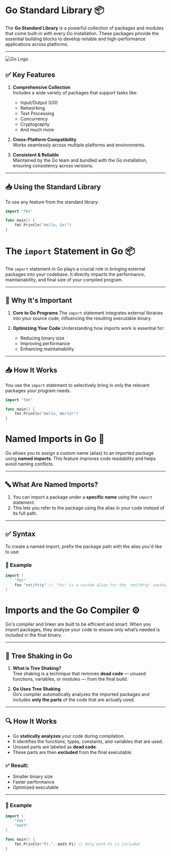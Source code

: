 # Go Standard Library 📦

The **Go Standard Library** is a powerful collection of packages and modules that come built-in with every Go installation. These packages provide the essential building blocks to develop reliable and high-performance applications across platforms.

---

![Go Logo](https://blog.golang.org/gopher/gopher.png)

## ✅ Key Features

1. **Comprehensive Collection**  
   Includes a wide variety of packages that support tasks like:

   - Input/Output (I/O)
   - Networking
   - Text Processing
   - Concurrency
   - Cryptography
   - And much more

2. **Cross-Platform Compatibility**  
   Works seamlessly across multiple platforms and environments.

3. **Consistent & Reliable**  
   Maintained by the Go team and bundled with the Go installation, ensuring consistency across versions.

---

## 📥 Using the Standard Library

To use any feature from the standard library:

```go
import "fmt"

func main() {
    fmt.Println("Hello, Go!")
}
```

# The `import` Statement in Go 📦

The `import` statement in Go plays a crucial role in bringing external packages into your codebase. It directly impacts the performance, maintainability, and final size of your compiled program.

---

## 🔧 Why It's Important

1. **Core to Go Programs**
   The `import` statement integrates external libraries into your source code, influencing the resulting executable binary.

2. **Optimizing Your Code**
   Understanding how imports work is essential for:
   - Reducing binary size
   - Improving performance
   - Enhancing maintainability

---

## 📥 How It Works

You use the `import` statement to selectively bring in only the relevant packages your program needs.

```go
import "fmt"

func main() {
    fmt.Println("Hello, World!")
}
```

# Named Imports in Go 📛

Go allows you to assign a custom name (alias) to an imported package using **named imports**. This feature improves code readability and helps avoid naming conflicts.

---

## 🔤 What Are Named Imports?

1. You can import a package under a **specific name** using the `import` statement.
2. This lets you refer to the package using the alias in your code instead of its full path.

---

## ✅ Syntax

To create a named import, prefix the package path with the alias you'd like to use:

### 🔁 Example

```go
import (
    "fmt"
    foo "net/http" // 'foo' is a custom alias for the 'net/http' package
)
```

# Imports and the Go Compiler ⚙️

Go's compiler and linker are built to be efficient and smart. When you import packages, they analyze your code to ensure only what’s needed is included in the final binary.

---

## 🧹 Tree Shaking in Go

1. **What is Tree Shaking?**  
   Tree shaking is a technique that removes **dead code** — unused functions, variables, or modules — from the final build.

2. **Go Uses Tree Shaking**  
   Go’s compiler automatically analyzes the imported packages and includes **only the parts** of the code that are actually used.

---

## 🔍 How It Works

- Go **statically analyzes** your code during compilation.
- It identifies the functions, types, constants, and variables that are used.
- Unused parts are labeled as **dead code**.
- These parts are then **excluded** from the final executable.

### ✅ Result:

- Smaller binary size
- Faster performance
- Optimized executable

---

### 🔧 Example

```go
import (
    "fmt"
    "math"
)

func main() {
    fmt.Println("Pi:", math.Pi) // Only math.Pi is included
}
```
